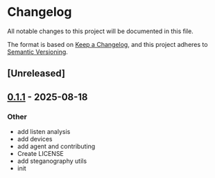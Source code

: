# Changelog

All notable changes to this project will be documented in this file.

The format is based on [Keep a Changelog](https://keepachangelog.com/en/1.0.0/),
and this project adheres to [Semantic Versioning](https://semver.org/spec/v2.0.0.html).

## [Unreleased]

## [0.1.1](https://github.com/jonaylor89/ush/compare/v0.1.0...v0.1.1) - 2025-08-18

### Other

- add listen analysis
- add devices
- add agent and contributing
- Create LICENSE
- add steganography utils
- init
